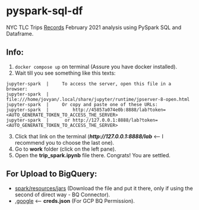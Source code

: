 # pyspark-sql-df
NYC TLC Trips [Records](https://www.nyc.gov/site/tlc/about/tlc-trip-record-data.page) February 2021 analysis using PySpark SQL and Dataframe.

## Info:
1. `docker compose up` on terminal (Assure you have docker installed).
2. Wait till you see something like this texts:
```
jupyter-spark  |     To access the server, open this file in a browser:
jupyter-spark  |         file:///home/jovyan/.local/share/jupyter/runtime/jpserver-8-open.html
jupyter-spark  |     Or copy and paste one of these URLs:
jupyter-spark  |         http://45857a074e0b:8888/lab?token=<AUTO_GENERATE_TOKEN_TO_ACCESS_THE_SERVER>
jupyter-spark  |      or http://127.0.0.1:8888/lab?token=<AUTO_GENERATE_TOKEN_TO_ACCESS_THE_SERVER>
```
3. Click that link on the terminal (_**http<nolink>://127.0.0.1:8888/lab**_ <-- I recommend you to choose the last one).
4. Go to **work** folder (click on the left pane).
5. Open the **trip_spark.ipynb** file there. Congrats! You are settled.

## For Upload to BigQuery:
* [spark/resources/jars](https://github.com/GoogleCloudDataproc/spark-bigquery-connector) (Download the file and put it there, only if using the second of direct way - BQ Connector).
* [.google](https://github.com/zeenfts/pyspark-sql-df/tree/main/.google) <-- **creds.json** (For GCP BQ Permission).